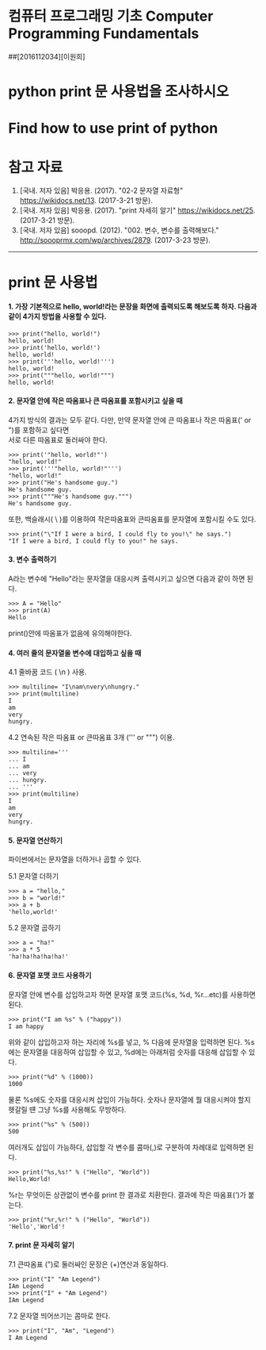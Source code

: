 # 컴퓨터 프로그래밍 기초 Computer Programming Fundamentals
##[2016112034][이원희]
# python print 문 사용법을 조사하시오
# Find how to use print of python

# 참고 자료
1. [국내. 저자 있음] 박응용. (2017). "02-2 문자열 자료형" https://wikidocs.net/13. (2017-3-21 방문).
2. [국내. 저자 있음] 박응용. (2017). "print 자세히 알기" https://wikidocs.net/25. (2017-3-21 방문).
3. [국내. 저자 있음] sooopd. (2012). "002. 변수, 변수를 출력해보다." http://soooprmx.com/wp/archives/2879. (2017-3-23 방문).


****

# print 문 사용법


#### 1. 가장 기본적으로 hello, world!라는 문장을 화면에 출력되도록 해보도록 하자. 다음과 같이 4가지 방법을 사용할 수 있다.

````
>>> print("hello, world!")
hello, world!
>>> print('hello, world!')
hello, world!
>>> print('''hello, world!''')
hello, world!
>>> print("""hello, world!""")
hello, world!
````


#### 2. 문자열 안에 작은 따옴표나 큰 따옴표를 포함시키고 싶을 때 
 
4가지 방식의 결과는 모두 같다. 다만, 만약 문자열 안에 큰 따옴표나 작은 따옴표(' or ")를 포함하고 싶다면  
서로 다른 따옴표로 둘러싸야 한다.
````
>>> print('"hello, world!"')
"hello, world!"
>>> print('''"hello, world!"''')
"hello, world!"
>>> print("He's handsome guy.")
He's handsome guy.
>>> print("""He's handsome guy.""")
He's handsome guy.
````

또한, 백슬래시( \ )를 이용하여 작은따옴표와 큰따옴표를 문자열에 포함시킬 수도 있다.
````
>>> print("\"If I were a bird, I could fly to you!\" he says.")
"If I were a bird, I could fly to you!" he says.
````

#### 3. 변수 출력하기

A라는 변수에 "Hello"라는 문자열을 대응시켜 출력시키고 싶으면 다음과 같이 하면 된다.
````
>>> A = "Hello"
>>> print(A)
Hello
````
print()안에 따옴표가 없음에 유의해야한다.


#### 4. 여러 줄의 문자열을 변수에 대입하고 싶을 때

4.1 줄바꿈 코드 ( \n ) 사용.
````
>>> multiline= "I\nam\nvery\nhungry."
>>> print(multiline)
I
am
very
hungry.
````

4.2 연속된 작은 따옴표 or 큰따옴표 3개 (''' or """) 이용.
````
>>> multiline='''
... I
... am
... very
... hungry.
... '''
>>> print(multiline)
I
am
very
hungry.
````


#### 5. 문자열 연산하기

파이썬에서는 문자열을 더하거나 곱할 수 있다.  
  
5.1 문자열 더하기
````
>>> a = "hello,"
>>> b = "world!"
>>> a + b
'hello,world!'
````
  
5.2 문자열 곱하기
````
>>> a = "ha!"
>>> a * 5
'ha!ha!ha!ha!ha!'
````


#### 6. 문자열 포맷 코드 사용하기

문자열 안에 변수를 삽입하고자 하면 문자열 포맷 코드(%s, %d, %r...etc)를 사용하면 된다.
````
>>> print("I am %s" % ("happy"))
I am happy
````

위와 같이 삽입하고자 하는 자리에 %s를 넣고, % 다음에 문자열을 입력하면 된다.
%s에는 문자열을 대응하여 삽입할 수 있고, %d에는 아래처럼 숫자를 대응해 삽입할 수 있다.
````
>>> print("%d" % (1000))
1000
````

물론 %s에도 숫자를 대응시켜 삽입이 가능하다. 숫자나 문자열에 뭘 대응시켜야 할지 헷갈릴 떈 그냥 %s를 사용해도 무방하다.
````
>>> print("%s" % (500))
500
````

여러개도 삽입이 가능하다, 삽입할 각 변수를 콤마(,)로 구분하여 차례대로 입력하면 된다.
````
>>> print("%s,%s!" % ("Hello", "World"))
Hello,World!
````

%r는 무엇이든 상관없이 변수를 print 한 결과로 치환한다. 결과에 작은 따옴표(')가 붙는다.
````
>>> print("%r,%r!" % ("Hello", "World"))
'Hello','World'!
````


#### 7. print 문 자세히 알기

7.1 큰따옴표 (")로 둘러싸인 문장은 (+)연산과 동일하다.
````
>>> print("I" "Am Legend")
IAm Legend
>>> print("I" + "Am Legend")
IAm Legend
````

7.2 문자열 띄어쓰기는 콤마로 한다.
````
>>> print("I", "Am", "Legend")
I Am Legend
````
